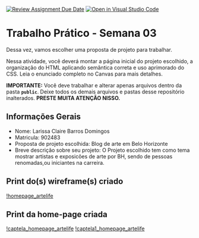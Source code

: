 [![Review Assignment Due Date](https://classroom.github.com/assets/deadline-readme-button-22041afd0340ce965d47ae6ef1cefeee28c7c493a6346c4f15d667ab976d596c.svg)](https://classroom.github.com/a/lzSD2mJw)
[![Open in Visual Studio Code](https://classroom.github.com/assets/open-in-vscode-2e0aaae1b6195c2367325f4f02e2d04e9abb55f0b24a779b69b11b9e10269abc.svg)](https://classroom.github.com/online_ide?assignment_repo_id=20111676&assignment_repo_type=AssignmentRepo)
# Trabalho Prático - Semana 03

Dessa vez, vamos escolher uma proposta de projeto para trabalhar.

Nessa atividade, você deverá montar a página inicial do projeto escolhido, a organização do HTML aplicando semântica correta e uso aprimorado do CSS. Leia o enunciado completo no Canvas para mais detalhes.

**IMPORTANTE:** Você deve trabalhar e alterar apenas arquivos dentro da pasta **`public`**. Deixe todos os demais arquivos e pastas desse repositório inalterados. **PRESTE MUITA ATENÇÃO NISSO.**

## Informações Gerais

- Nome: Larissa Claire Barros Domingos
- Matricula: 902483
- Proposta de projeto escolhida: Blog de arte em Belo Horizonte 
- Breve descrição sobre seu projeto: O Projeto escolhido tem como tema mostrar artistas e exposicões de arte por BH, sendo de pessoas renomadas,ou iniciantes na carreira.


## Print do(s) wireframe(s) criado

[!homepage_artelife](public/img/homepage.png)


## Print da home-page criada

[!captela_homepage_artelife](public/img/captelahomepage.png.png)
[!captela1_homepage_artelife](public/img/captelahomepage1.png.png)